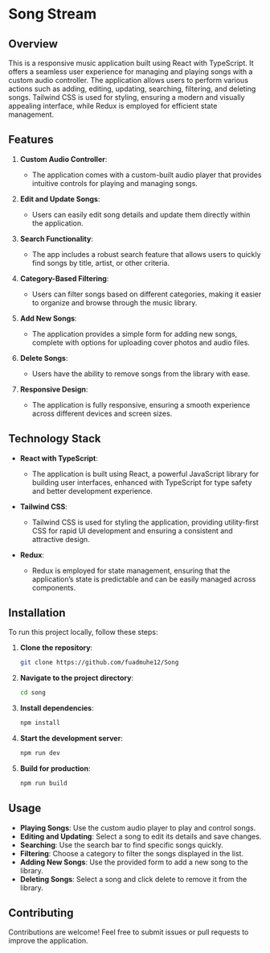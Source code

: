# Song Stream

## Overview

This is a responsive music application built using React with TypeScript. It offers a seamless user experience for managing and playing songs with a custom audio controller. The application allows users to perform various actions such as adding, editing, updating, searching, filtering, and deleting songs. Tailwind CSS is used for styling, ensuring a modern and visually appealing interface, while Redux is employed for efficient state management.

## Features

1. **Custom Audio Controller**:  
   - The application comes with a custom-built audio player that provides intuitive controls for playing and managing songs.

2. **Edit and Update Songs**:  
   - Users can easily edit song details and update them directly within the application.

3. **Search Functionality**:  
   - The app includes a robust search feature that allows users to quickly find songs by title, artist, or other criteria.

4. **Category-Based Filtering**:  
   - Users can filter songs based on different categories, making it easier to organize and browse through the music library.

5. **Add New Songs**:  
   - The application provides a simple form for adding new songs, complete with options for uploading cover photos and audio files.

6. **Delete Songs**:  
   - Users have the ability to remove songs from the library with ease.

7. **Responsive Design**:  
   - The application is fully responsive, ensuring a smooth experience across different devices and screen sizes.

## Technology Stack

- **React with TypeScript**:  
  - The application is built using React, a powerful JavaScript library for building user interfaces, enhanced with TypeScript for type safety and better development experience.

- **Tailwind CSS**:  
  - Tailwind CSS is used for styling the application, providing utility-first CSS for rapid UI development and ensuring a consistent and attractive design.

- **Redux**:  
  - Redux is employed for state management, ensuring that the application’s state is predictable and can be easily managed across components.

## Installation

To run this project locally, follow these steps:

1. **Clone the repository**:
   ```bash
   git clone https://github.com/fuadmuhe12/Song
   ```

2. **Navigate to the project directory**:
   ```bash
   cd song
   ```

3. **Install dependencies**:
   ```bash
   npm install
   ```

4. **Start the development server**:
   ```bash
   npm run dev
   ```

5. **Build for production**:
   ```bash
   npm run build
   ```

## Usage

- **Playing Songs**: Use the custom audio player to play and control songs.
- **Editing and Updating**: Select a song to edit its details and save changes.
- **Searching**: Use the search bar to find specific songs quickly.
- **Filtering**: Choose a category to filter the songs displayed in the list.
- **Adding New Songs**: Use the provided form to add a new song to the library.
- **Deleting Songs**: Select a song and click delete to remove it from the library.

## Contributing

Contributions are welcome! Feel free to submit issues or pull requests to improve the application.


